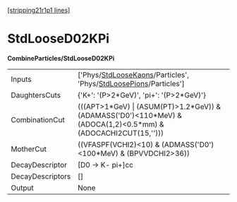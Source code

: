 [[stripping21r1p1 lines]](./stripping21r1p1-index)

# StdLooseD02KPi

**CombineParticles/StdLooseD02KPi**

|                  |                                                                                                                                                                          |
|------------------|--------------------------------------------------------------------------------------------------------------------------------------------------------------------------|
| Inputs           | ['Phys/[StdLooseKaons](./stripping21r1p1-commonparticles-stdloosekaons)/Particles', 'Phys/[StdLoosePions](./stripping21r1p1-commonparticles-stdloosepions)/Particles'] |
| DaughtersCuts    | {'K+': '(P\>2\*GeV)', 'pi+': '(P\>2\*GeV)'}                                                                                                                              |
| CombinationCut   | (((APT\>1\*GeV) \| (ASUM(PT)\>1.2\*GeV)) & (ADAMASS('D0')\<110\*MeV) & (ADOCA(1,2)\<0.5\*mm) & (ADOCACHI2CUT(15,'')))                                                    |
| MotherCut        | ((VFASPF(VCHI2)\<10) & (ADMASS('D0')\<100\*MeV) & (BPVVDCHI2\>36))                                                                                                       |
| DecayDescriptor  | [D0 -\> K- pi+]cc                                                                                                                                                      |
| DecayDescriptors | []                                                                                                                                                                     |
| Output           | None                                                                                                                                                                     |
